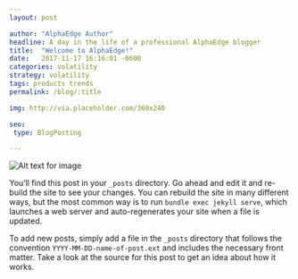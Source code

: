 ```yaml
---
layout: post

author: "AlphaEdge Author"
headline: A day in the life of a professional AlphaEdge blogger
title:  "Welcome to AlphaEdge!"
date:   2017-11-17 16:16:01 -0600
categories: volatility
strategy: volatility
tags: products trends
permalink: /blog/:title

img: http://via.placeholder.com/360x240

seo:
 type: BlogPosting

---
```



![Alt text for image](http://via.placeholder.com/1360x540 "Image Title Text 1")


You’ll find this post in your `_posts` directory. Go ahead and edit it and re-build the site to see your changes. You can rebuild the site in many different ways, but the most common way is to run `bundle exec jekyll serve`, which launches a web server and auto-regenerates your site when a file is updated.

To add new posts, simply add a file in the `_posts` directory that follows the convention `YYYY-MM-DD-name-of-post.ext` and includes the necessary front matter. Take a look at the source for this post to get an idea about how it works.